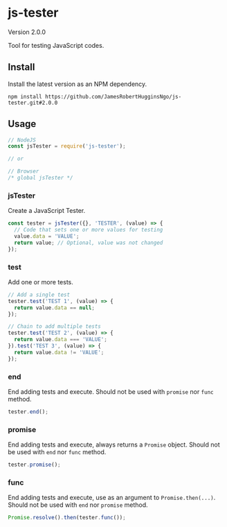 # js-tester

Version 2.0.0

Tool for testing JavaScript codes.

## Install

Install the latest version as an NPM dependency.

``` console
npm install https://github.com/JamesRobertHugginsNgo/js-tester.git#2.0.0
```

## Usage

``` JavaScript
// NodeJS
const jsTester = require('js-tester');

// or

// Browser
/* global jsTester */
```

### jsTester

Create a JavaScript Tester.

``` JavaScript
const tester = jsTester({}, 'TESTER', (value) => {
  // Code that sets one or more values for testing
  value.data = 'VALUE';
  return value; // Optional, value was not changed
});
```

### test

Add one or more tests.

``` JavaScript
// Add a single test
tester.test('TEST 1', (value) => {
  return value.data == null;
});

// Chain to add multiple tests
tester.test('TEST 2', (value) => {
  return value.data === 'VALUE';
}).test('TEST 3', (value) => {
  return value.data != 'VALUE';
});
```

### end

End adding tests and execute. Should not be used with `promise` nor `func` method.

``` JavaScript
tester.end();
```

### promise

End adding tests and execute, always returns a `Promise` object. Should not be used with `end` nor `func` method.

``` JavaScript
tester.promise();
```

### func

End adding tests and execute, use as an argument to `Promise.then(...)`. Should not be used with `end` nor `promise` method.

``` JavaScript
Promise.resolve().then(tester.func());
```
